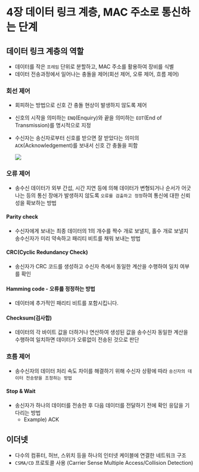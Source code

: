 # 4장 데이터 링크 계층, MAC 주소로 통신하는 단계

## 데이터 링크 계층의 역할

- 데이터를 작은 `프레임` 단위로 분할하고, MAC 주소를 활용하여 장비를 식별
- 데이터 전송과정에서 일어나는 충돌을 제어(회선 제어, 오류 제어, 흐름 제어)

### 회선 제어
- 회피하는 방법으로 신호 간 충돌 현상이 발생하지 않도록 제어
- 신호의 시작을 의미하는 `ENQ`(Enquiry)와 끝을 의미하는 `EOT`(End of Transmission)를 명시적으로 지정
- 수신자는 송신자로부터 신호를 받으면 잘 받았다는 의미의 `ACK`(Acknowledgement)를 보내서 신호 간 충돌을 피함

   <img src='https://blog.kakaocdn.net/dn/bJ9vIF/btqCewhTQ97/92KyzxeArtNChhaYwVCK51/img.png' />

### 오류 제어
- 송수신 데이터가 외부 간섭, 시간 지연 등에 의해 데이터가 변형되거나 순서가 어긋나는 등의 통신 장애가 발생하지 않도록 `오류를 검출하고 정정`하여 통신에 대한 신뢰성을 확보하는 방법

#### Parity check
- 수신자에게 보내는 최종 데이터의 1의 개수를 짝수 개로 보낼지, 홀수 개로 보낼지 송수신자가 미리 약속하고 패리티 비트를 채워 보내는 방법

#### CRC(Cyclic Redundancy Check)
- 송신자가 CRC 코드를 생성하고 수신자 측에서 동일한 계산을 수행하여 일치 여부를 확인

#### Hamming code - 오류를 정정하는 방법
- 데이터에 추가적인 패리티 비트를 포함시킵니다.

#### Checksum(검사합)
- 데이터의 각 바이트 값을 더하거나 연산하여 생성된 값을 송수신자 동일한 계산을 수행하여 일치하면 데이터가 오류없이 전송된 것으로 판단

### 흐름 제어
- 송수신자의 데이터 처리 속도 차이를 해결하기 위해 수신자 상황에 따라 `송신자의 데이터 전송량을 조정하는 방법`

#### Stop & Wait
- 송신자가 하나의 데이터를 전송한 후 다음 데이터를 전달하기 전에 확인 응답을 기다리는 방법
  - Example) ACK


## 이더넷
- 다수의 컴퓨터, 허브, 스위치 등을 하나의 인터넷 케이블에 연결한 네트워크 구조
- `CSMA/CD` 프로토콜 사용 (Carrier Sense Multiple Access/Collision Detection)
